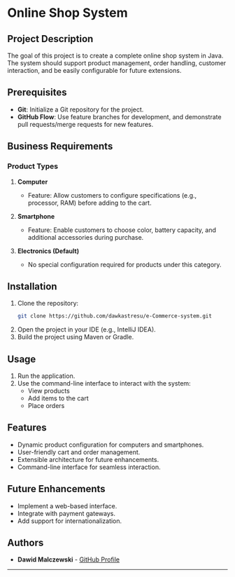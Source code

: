 # Online Shop System

## Project Description
The goal of this project is to create a complete online shop system in Java. The system should support product management, order handling, customer interaction, and be easily configurable for future extensions.

## Prerequisites
- **Git**: Initialize a Git repository for the project.
- **GitHub Flow**: Use feature branches for development, and demonstrate pull requests/merge requests for new features.

## Business Requirements

### Product Types
1. **Computer**
    - Feature: Allow customers to configure specifications (e.g., processor, RAM) before adding to the cart.

2. **Smartphone**
    - Feature: Enable customers to choose color, battery capacity, and additional accessories during purchase.

3. **Electronics (Default)**
    - No special configuration required for products under this category.

## Installation
1. Clone the repository:
   ```bash
   git clone https://github.com/dawkastresu/e-Commerce-system.git
   ```
2. Open the project in your IDE (e.g., IntelliJ IDEA).
3. Build the project using Maven or Gradle.

## Usage
1. Run the application.
2. Use the command-line interface to interact with the system:
    - View products
    - Add items to the cart
    - Place orders

## Features
- Dynamic product configuration for computers and smartphones.
- User-friendly cart and order management.
- Extensible architecture for future enhancements.
- Command-line interface for seamless interaction.

## Future Enhancements
- Implement a web-based interface.
- Integrate with payment gateways.
- Add support for internationalization.


## Authors
- **Dawid Malczewski** - [GitHub Profile](https://github.com/dawkastresu)

---